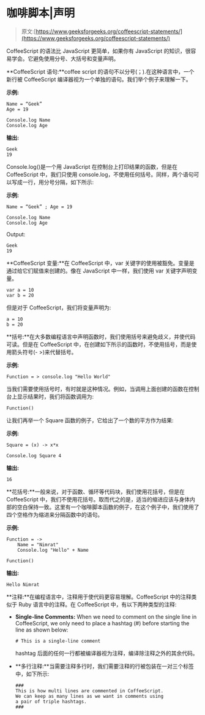 # 咖啡脚本|声明

> 原文:[https://www.geeksforgeeks.org/coffeescript-statements/](https://www.geeksforgeeks.org/coffeescript-statements/)

CoffeeScript 的语法比 JavaScript 更简单，如果你有 JavaScript 的知识，很容易学会。它避免使用分号、大括号和变量声明。

**CoffeeScript 语句:**coffee script 的语句不以分号(；).在这种语言中，一个新行被 CoffeeScript 编译器视为一个单独的语句。我们举个例子来理解一下。

**示例:**

```
Name = “Geek”
Age = 19

Console.log Name
Console.log Age
```

**输出:**

```
Geek
19
```

Console.log()是一个用 JavaScript 在控制台上打印结果的函数，但是在 CoffeeScript 中，我们只使用 console.log，不使用任何括号。同样，两个语句可以写成一行，用分号分隔，如下所示:

**示例:**

```
Name = “Geek” ; Age = 19

Console.log Name
Console.log Age
```

Output:

```
Geek
19
```

**CoffeeScript 变量:**在 CoffeeScript 中，var 关键字的使用被豁免。变量是通过给它们赋值来创建的。像在 JavaScript 中一样，我们使用 var 关键字声明变量。

```
var a = 10
var b = 20

```

但是对于 CoffeeScript，我们将变量声明为:

```
a = 10
b = 20

```

**括号:**在大多数编程语言中声明函数时，我们使用括号来避免歧义，并使代码可读。但是在 CoffeeScript 中，在创建如下所示的函数时，不使用括号，而是使用箭头符号(- >)来代替括号。

**示例:**

```
Function = > console.log "Hello World"
```

当我们需要使用括号时，有时就是这种情况。例如，当调用上面创建的函数在控制台上显示结果时，我们将函数调用为:

```
Function()  

```

让我们再举一个 Square 函数的例子，它给出了一个数的平方作为结果:

**示例:**

```
Square = (x) -> x*x

Console.log Square 4
```

**输出:**

```
16
```

**花括号:**一般来说，对于函数、循环等代码块，我们使用花括号，但是在 CoffeeScript 中，我们不使用花括号。取而代之的是，适当的缩进应该与身体内部的空白保持一致。这里有一个咖啡脚本函数的例子，在这个例子中，我们使用了四个空格作为缩进来分隔函数中的语句。

**示例:**

```
Function = ->
    Name = "Nimrat"
    Console.log "Hello" + Name

Function()
```

**输出:**

```
Hello Nimrat
```

**注释:**在编程语言中，注释用于使代码更容易理解。CoffeeScript 中的注释类似于 Ruby 语言中的注释。在 CoffeeScript 中，有以下两种类型的注释:

*   **Single-line Comments:** When we need to comment on the single line in CoffeeScript, we only need to place a hashtag (#) before starting the line as shown below:

    ```
    # This is a single-line comment
    ```

    hashtag 后面的任何一行都被编译器视为注释，编译除注释之外的其余代码。

*   **多行注释:**当需要注释多行时，我们需要注释的行被包装在一对三个标签中，如下所示:

    ```
    ###
    This is how multi lines are commented in CoffeeScript. 
    We can keep as many lines as we want in comments using
    a pair of triple hashtags.
    ###
    ```